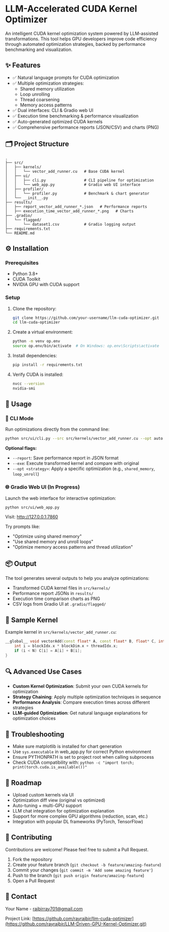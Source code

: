 # LLM-Accelerated CUDA Kernel Optimizer

An intelligent CUDA kernel optimization system powered by LLM-assisted transformations. This tool helps GPU developers improve code efficiency through automated optimization strategies, backed by performance benchmarking and visualization.

## ✨ Features

* ✅ Natural language prompts for CUDA optimization
* ✅ Multiple optimization strategies:
  * Shared memory utilization
  * Loop unrolling
  * Thread coarsening
  * Memory access patterns
* ✅ Dual interfaces: CLI & Gradio web UI
* ✅ Execution time benchmarking & performance visualization
* ✅ Auto-generated optimized CUDA kernels
* ✅ Comprehensive performance reports (JSON/CSV) and charts (PNG)

## 🗂️ Project Structure

```
.
├── src/
│   ├── kernels/
│   │   └── vector_add_runner.cu   # Base CUDA kernel
│   ├── ui/
│   │   ├── cli.py                 # CLI pipeline for optimization
│   │   └── web_app.py             # Gradio web UI interface
│   ├── profiler/
│   │   └── profiler.py            # Benchmark & chart generator
│   └── __init__.py
├── results/
│   ├── report_vector_add_runner_*.json   # Performance reports
│   ├── execution_time_vector_add_runner_*.png   # Charts
├── .gradio/
│   └── flagged/
│       └── dataset1.csv           # Gradio logging output
├── requirements.txt
└── README.md
```

## ⚙️ Installation

### Prerequisites

- Python 3.8+
- CUDA Toolkit
- NVIDIA GPU with CUDA support

### Setup

1. Clone the repository:
   ```bash
   git clone https://github.com/your-username/llm-cuda-optimizer.git
   cd llm-cuda-optimizer
   ```

2. Create a virtual environment:
   ```bash
   python -m venv op.env
   source op.env/bin/activate  # On Windows: op.env\Scripts\activate
   ```

3. Install dependencies:
   ```bash
   pip install -r requirements.txt
   ```

4. Verify CUDA is installed:
   ```bash
   nvcc --version
   nvidia-smi
   ```

## 🚀 Usage

### 🔧 CLI Mode

Run optimizations directly from the command line:

```bash
python src/ui/cli.py --src src/kernels/vector_add_runner.cu --opt auto --benchmark
```

**Optional flags:**
- `--report`: Save performance report in JSON format
- `--exe`: Execute transformed kernel and compare with original
- `--opt <strategy>`: Apply a specific optimization (e.g., `shared_memory`, `loop_unroll`)

### 🌐 Gradio Web UI (In Progress)

Launch the web interface for interactive optimization:

```bash
python src/ui/web_app.py
```

Visit: http://127.0.0.1:7860

Try prompts like:
- "Optimize using shared memory"
- "Use shared memory and unroll loops"
- "Optimize memory access patterns and thread utilization"

## 📦 Output

The tool generates several outputs to help you analyze optimizations:

- Transformed CUDA kernel files in `src/kernels/`
- Performance report JSONs in `results/`
- Execution time comparison charts as PNG
- CSV logs from Gradio UI at `.gradio/flagged/`

## 🧪 Sample Kernel

Example kernel in `src/kernels/vector_add_runner.cu`:

```cpp
__global__ void vectorAdd(const float* A, const float* B, float* C, int N) {
    int i = blockIdx.x * blockDim.x + threadIdx.x;
    if (i < N) C[i] = A[i] + B[i];
}
```

## 🔍 Advanced Use Cases

- **Custom Kernel Optimization**: Submit your own CUDA kernels for optimization
- **Strategy Chaining**: Apply multiple optimization techniques in sequence
- **Performance Analysis**: Compare execution times across different strategies
- **LLM-guided Optimization**: Get natural language explanations for optimization choices

## 🧠 Troubleshooting

- Make sure matplotlib is installed for chart generation
- Use `sys.executable` in web_app.py for correct Python environment
- Ensure PYTHONPATH is set to project root when calling subprocess
- Check CUDA compatibility with: `python -c "import torch; print(torch.cuda.is_available())"`

## 📌 Roadmap

- Upload custom kernels via UI
- Optimization diff view (original vs optimized)
- Auto-tuning + multi-GPU support
- LLM chat integration for optimization explanation
- Support for more complex GPU algorithms (reduction, scan, etc.)
- Integration with popular DL frameworks (PyTorch, TensorFlow)

## 🤝 Contributing

Contributions are welcome! Please feel free to submit a Pull Request.

1. Fork the repository
2. Create your feature branch (`git checkout -b feature/amazing-feature`)
3. Commit your changes (`git commit -m 'Add some amazing feature'`)
4. Push to the branch (`git push origin feature/amazing-feature`)
5. Open a Pull Request

## 📧 Contact

Your Name - rajbirray701@gmail.com

Project Link: [https://github.com/rayrajbir/llm-cuda-optimizer](https://github.com/rayrajbir/LLM-Driven-GPU-Kernel-Optimizer.git)

